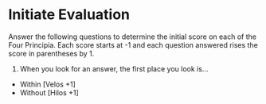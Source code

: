 # Initiate Evaluation

Answer the following questions to determine the initial score on each of the Four Principia. 
Each score starts at -1 and each question answered rises the score in parentheses by 1.

1. When you look for an answer, the first place you look is...
  * Within [Velos +1]
  * Without [Hilos +1]



